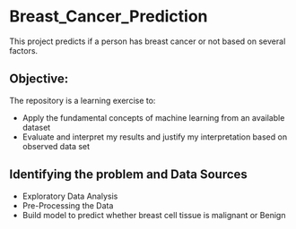 # Breast_Cancer_Prediction
This project predicts if a person has breast cancer or not based on several factors.

## Objective:
The repository is a learning exercise to:

* Apply the fundamental concepts of machine learning from an available dataset
* Evaluate and interpret my results and justify my interpretation based on observed data set

## Identifying the problem and Data Sources
* Exploratory Data Analysis
* Pre-Processing the Data
* Build model to predict whether breast cell tissue is malignant or Benign

